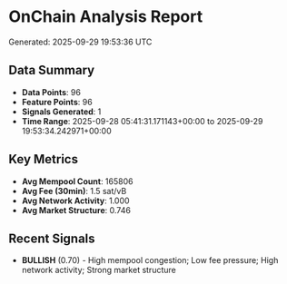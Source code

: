 # OnChain Analysis Report
Generated: 2025-09-29 19:53:36 UTC

## Data Summary
- **Data Points**: 96
- **Feature Points**: 96
- **Signals Generated**: 1
- **Time Range**: 2025-09-28 05:41:31.171143+00:00 to 2025-09-29 19:53:34.242971+00:00

## Key Metrics
- **Avg Mempool Count**: 165806
- **Avg Fee (30min)**: 1.5 sat/vB
- **Avg Network Activity**: 1.000
- **Avg Market Structure**: 0.746

## Recent Signals
- **BULLISH** (0.70) - High mempool congestion; Low fee pressure; High network activity; Strong market structure
